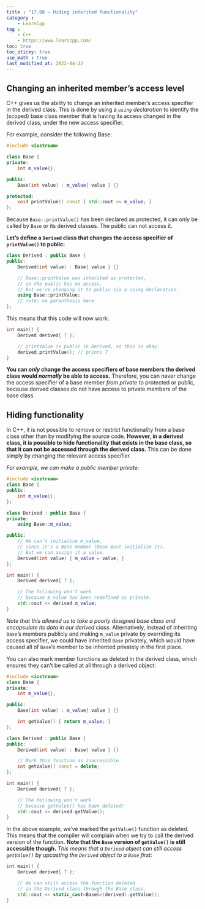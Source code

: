 ```yaml
---
title : "17.08 — Hiding inherited functionality"
category :
    - LearnCpp
tag : 
    - C++
    - https://www.learncpp.com/
toc: true  
toc_sticky: true 
use_math : true
last_modified_at: 2022-04-22
---
```




## Changing an inherited member’s access level

C++ gives us the ability to change an inherited member’s access specifier in the derived class. This is done by using a *`using` declaration* to identify the (scoped) base class member that is having its access changed in the derived class, under the new access specifier.

For example, consider the following Base:

```c++
#include <iostream>

class Base {
private:
    int m_value{};

public:
    Base(int value) : m_value{ value } {}

protected:
    void printValue() const { std::cout << m_value; }
};
```

Because `Base::printValue()` has been declared as protected, it can only be called by `Base` or its derived classes. The public can not access it.

**Let’s define a `Derived` class that changes the access specifier of `printValue()` to public:**

```c++
class Derived : public Base {
public:
    Derived(int value) : Base{ value } {}

    // Base::printValue was inherited as protected, 
    // so the public has no access.
    // But we're changing it to public via a using declaration.
    using Base::printValue; 
    // note: no parenthesis here
};
```

This means that this code will now work:

```c++
int main() {
    Derived derived{ 7 };

    // printValue is public in Derived, so this is okay.
    derived.printValue(); // prints 7
}
```

**You can *only* change the access specifiers of base members the derived class would *normally* be able to access.** Therefore, you can never change the access specifier of a base member *from private* to protected or public, because derived classes do not have access to private members of the base class.


## Hiding functionality

In C++, it is not possible to remove or restrict functionality from a base class other than by modifying the source code. **However, in a derived class, it is possible to hide functionality that exists in the base class, so that it can not be accessed through the derived class.** This can be done simply by changing the relevant access specifier.

*For example, we can make a public member private:*

```c++
#include <iostream>
class Base {
public:
    int m_value{};
};

class Derived : public Base {
private:
    using Base::m_value;

public:
    // We can't initialize m_value,
    // since it's a Base member (Base must initialize it).
    // But we can assign it a value.
    Derived(int value) { m_value = value; }
};

int main() {
    Derived derived{ 7 };

    // The following won't work
    // because m_value has been redefined as private.
    std::cout << derived.m_value;
}
```

*Note that this allowed us to take a poorly designed base class and encapsulate its data in our derived class.* Alternatively, instead of inheriting `Base`’s members publicly and making `m_value` private by overriding its access specifier, we could have inherited `Base` privately, which would have caused all of `Base`’s member to be inherited privately in the first place.

You can also mark member functions as deleted in the derived class, which ensures they can’t be called at all through a derived object:

```c++
#include <iostream>
class Base {
private:
    int m_value{};

public:
    Base(int value) : m_value{ value } {}

    int getValue() { return m_value; }
};

class Derived : public Base {
public:
    Derived(int value) : Base{ value } {}

    // Mark this function as inaccessible.
    int getValue() const = delete;
};

int main() {
    Derived derived{ 7 };

    // The following won't work 
    // because getValue() has been deleted!
    std::cout << derived.getValue();
}
```

In the above example, we’ve marked the `getValue()` function as deleted. This means that the compiler will complain when we try to call the derived version of the function. **Note that the `Base` version of `getValue()` is still accessible though.** *This means that a `Derived` object can still access `getValue()` by upcasting the `Derived` object to a `Base` first:*

```c++
int main() {
    Derived derived{ 7 };

    // We can still access the function deleted
    // in the Derived class through the Base class.
    std::cout << static_cast<Base&>(derived).getValue();
}
```